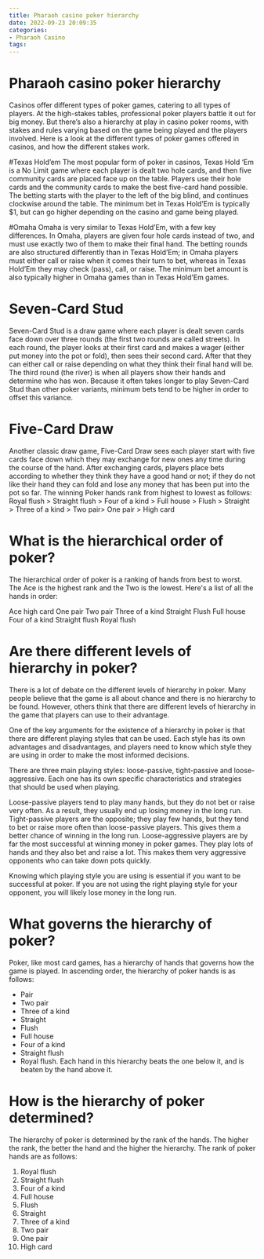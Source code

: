 ```yaml
---
title: Pharaoh casino poker hierarchy 
date: 2022-09-23 20:09:35
categories:
- Pharaoh Casino
tags:
---
```



#  Pharaoh casino poker hierarchy 

Casinos offer different types of poker games, catering to all types of players. At the high-stakes tables, professional poker players battle it out for big money. But there’s also a hierarchy at play in casino poker rooms, with stakes and rules varying based on the game being played and the players involved. Here is a look at the different types of poker games offered in casinos, and how the different stakes work.

#Texas Hold’em 
The most popular form of poker in casinos, Texas Hold ‘Em is a No Limit game where each player is dealt two hole cards, and then five community cards are placed face up on the table. Players use their hole cards and the community cards to make the best five-card hand possible. The betting starts with the player to the left of the big blind, and continues clockwise around the table. The minimum bet in Texas Hold’Em is typically $1, but can go higher depending on the casino and game being played.

#Omaha 
Omaha is very similar to Texas Hold’Em, with a few key differences. In Omaha, players are given four hole cards instead of two, and must use exactly two of them to make their final hand. The betting rounds are also structured differently than in Texas Hold’Em; in Omaha players must either call or raise when it comes their turn to bet, whereas in Texas Hold’Em they may check (pass), call, or raise. The minimum bet amount is also typically higher in Omaha games than in Texas Hold’Em games.

# Seven-Card Stud 
Seven-Card Stud is a draw game where each player is dealt seven cards face down over three rounds (the first two rounds are called streets). In each round, the player looks at their first card and makes a wager (either put money into the pot or fold), then sees their second card. After that they can either call or raise depending on what they think their final hand will be. The third round (the river) is when all players show their hands and determine who has won. Because it often takes longer to play Seven-Card Stud than other poker variants, minimum bets tend to be higher in order to offset this variance.

# Five-Card Draw 
Another classic draw game, Five-Card Draw sees each player start with five cards face down which they may exchange for new ones any time during the course of the hand. After exchanging cards, players place bets according to whether they think they have a good hand or not; if they do not like their hand they can fold and lose any money that has been put into the pot so far. The winning Poker hands rank from highest to lowest as follows: Royal flush > Straight flush > Four of a kind > Full house > Flush > Straight > Three of a kind > Two pair> One pair > High card

#  What is the hierarchical order of poker? 

The hierarchical order of poker is a ranking of hands from best to worst. The Ace is the highest rank and the Two is the lowest. Here's a list of all the hands in order:

Ace high card
One pair
Two pair
Three of a kind
Straight
Flush
Full house
Four of a kind
Straight flush
Royal flush

#  Are there different levels of hierarchy in poker? 

There is a lot of debate on the different levels of hierarchy in poker. Many people believe that the game is all about chance and there is no hierarchy to be found. However, others think that there are different levels of hierarchy in the game that players can use to their advantage.

One of the key arguments for the existence of a hierarchy in poker is that there are different playing styles that can be used. Each style has its own advantages and disadvantages, and players need to know which style they are using in order to make the most informed decisions.

There are three main playing styles: loose-passive, tight-passive and loose-aggressive. Each one has its own specific characteristics and strategies that should be used when playing.

Loose-passive players tend to play many hands, but they do not bet or raise very often. As a result, they usually end up losing money in the long run. Tight-passive players are the opposite; they play few hands, but they tend to bet or raise more often than loose-passive players. This gives them a better chance of winning in the long run. Loose-aggressive players are by far the most successful at winning money in poker games. They play lots of hands and they also bet and raise a lot. This makes them very aggressive opponents who can take down pots quickly.

Knowing which playing style you are using is essential if you want to be successful at poker. If you are not using the right playing style for your opponent, you will likely lose money in the long run.

#  What governs the hierarchy of poker? 

Poker, like most card games, has a hierarchy of hands that governs how the game is played. In ascending order, the hierarchy of poker hands is as follows:

- Pair
- Two pair
- Three of a kind
- Straight
- Flush
- Full house
- Four of a kind
- Straight flush
- Royal flush.  Each hand in this hierarchy beats the one below it, and is beaten by the hand above it.

#  How is the hierarchy of poker determined?

The hierarchy of poker is determined by the rank of the hands. The higher the rank, the better the hand and the higher the hierarchy. The rank of poker hands are as follows:

1. Royal flush
2. Straight flush
3. Four of a kind
4. Full house
5. Flush
6. Straight
7. Three of a kind
8. Two pair
9. One pair
10. High card